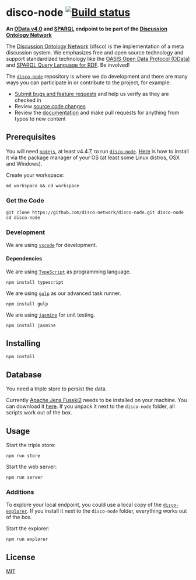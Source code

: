 # disco-node [![Build status](https://travis-ci.org/disco-network/disco-node.svg)](https://travis-ci.org/disco-network/disco-node)
**An [OData v4.0](https://docs.oasis-open.org/odata/odata/v4.0/odata-v4.0-part1-protocol.html) and [SPARQL](https://www.w3.org/TR/rdf-sparql-query/) endpoint to be part of the [Discussion Ontology Network](http://disco-network.org/)**

The [Discussion Ontology Network](https://disco-network.org) (d!sco) is the implementation of a meta discussion system. We emphasizes free and open source technology and support standardized technology like the [OASIS Open Data Protocol (OData)](https://docs.oasis-open.org/odata/odata/v4.0/odata-v4.0-part1-protocol.html) and [SPARQL Query Language for RDF](https://www.w3.org/TR/rdf-sparql-query/). Be involved!

The [`disco-node`](https://github.com/disco-network/disco-node) repository is where we do development and there are many ways you can participate in or contribute to the project, for example:

* [Submit bugs and feature requests](https://github.com/disco-network/disco-node/issues) and help us verify as they are checked in
* Review [source code changes](https://github.com/disco-network/disco-node/pulls)
* Review the [documentation](https://github.com/disco-network/disco-node-docs) and make pull requests for anything from typos to new content

## Prerequisites

You will need [`nodejs`](https://nodejs.org/), at least v4.4.7, to run [`disco-node`](https://github.com/disco-network/disco-node). [Here](https://nodejs.org/en/download/package-manager/) is how to install it via the package manager of your OS (at least some Linux distros, OSX and Windows).

Create your workspace:
```shell
md workspace && cd workspace
```

### Get the Code

```shell
git clone https://github.com/disco-network/disco-node.git disco-node
cd disco-node
```

### Development

We are using [`vscode`](https://code.visualstudio.com/) for development.

#### Dependencies

We are using [`TypeScript`](https://www.typescriptlang.org/) as programming language.
```
npm install typescript
```

We are using [`gulp`](https://www.gulpjs.org/) as our advanced task runner.
```
npm install gulp
```

We are using [`jasmine`](https://jasmine.github.io/) for unit testing.
```
npm install jasmine
```

## Installing

```shell
npm install
```

## Database

You need a triple store to persist the data.

Currently [Apache Jena Fuseki2](https://jena.apache.org/documentation/fuseki2/index.html) needs to be installed on your machine. You can download it [here](http://apache.mirror.iphh.net/jena/binaries/apache-jena-fuseki-2.4.1.tar.gz). If you unpack it next to the `disco-node` folder, all scripts work out of the box.

## Usage

Start the triple store:
```shell
npm run store
```

Start the web server:
```shell
npm run server
```

### Additions

To explore your local endpoint, you could use a local copy of the [`disco-explorer`](https://github.com/disco-network/disco-explorer/blob/master/README.md). If you install it next to the `disco-node` folder, everything works out of the box.

Start the explorer:
```shell
npm run explorer
```

## License

[MIT](https://github.com/disco-network/disco-node/blob/master/LICENSE)
